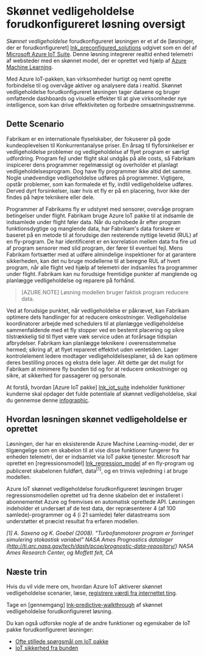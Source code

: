 <properties
 pageTitle="Skønnet vedligeholdelse forudkonfigureret løsning | Microsoft Azure"
 description="En beskrivelse af løsningen Azure IoT skønnet vedligeholdelse forudkonfigureret."
 services=""
 suite="iot-suite"
 documentationCenter=""
 authors="stevehob"
 manager="timlt"
 editor=""/>

<tags
 ms.service="iot-suite"
 ms.devlang="na"
 ms.topic="get-started-article"
 ms.tgt_pltfrm="na"
 ms.workload="na"
 ms.date="08/17/2016"
 ms.author="araguila"/>

# <a name="predictive-maintenance-preconfigured-solution-overview"></a>Skønnet vedligeholdelse forudkonfigureret løsning oversigt

*Skønnet vedligeholdelse* forudkonfigureret løsningen er et af de [løsninger, der er forudkonfigureret] [ lnk_preconfigured_solutions] udgivet som en del af [Microsoft Azure IoT Suite][lnk_iot_suite]. Denne løsning integrerer realtid enhed telemetri af websteder med en skønnet model, der er oprettet ved hjælp af [Azure Machine Learning][lnk_machine_learning].


Med Azure IoT-pakken, kan virksomheder hurtigt og nemt oprette forbindelse til og overvåge aktiver og analysere data i realtid. Skønnet vedligeholdelse forudkonfigureret løsningen tager dataene og bruger omfattende dashboards og visuelle effekter til at give virksomheder nye intelligence, som kan drive effektiviteten og forbedre omsætningsstrømme.

## <a name="the-scenario"></a>Dette Scenario

Fabrikam er en internationale flyselskaber, der fokuserer på gode kundeoplevelsen til Konkurrentanalyse priser. En årsag til flyforsinkelser er vedligeholdelse problemer og vedligeholdelse af flyet program er særligt udfordring. Program fejl under flight skal undgås på alle costs, så Fabrikam inspicerer dens programmer regelmæssigt og overholder et planlagt vedligeholdelsesprogram. Dog have fly programmer ikke altid det samme. Nogle unødvendige vedligeholdelse udføres på programmer. Vigtigere, opstår problemer, som kan formalede et fly, indtil vedligeholdelse udføres. Derved dyrt forsinkelser, især hvis et fly er på en placering, hvor ikke der findes på højre teknikere eller dele.

Programmer af Fabrikams fly er udstyret med sensorer, overvåge program betingelser under flight. Fabrikam bruge Azure IoT pakke til at indsamle de indsamlede under flight føler data. Når du ophobede år efter program funktionsdygtige og manglende data, har Fabrikam's data forskere er baseret på en metode til at forudsige den resterende nyttige levetid (RUL) af en fly-program. De har identificeret er en korrelation mellem data fra fire ud af program sensorer med slid program, der fører til eventuel fejl. Mens Fabrikam fortsætter med at udføre almindelige inspektioner for at garantere sikkerheden, kan det nu bruge modellerne til at beregne RUL af hvert program, når alle flight ved hjælp af telemetri der indsamles fra programmer under flight. Fabrikam kan nu forudsige fremtidige punkter af manglende og planlægge vedligeholdelse og reparere på forhånd.

> [AZURE.NOTE] Løsning modellen bruger faktisk program reducere data.

Ved at forudsige punktet, når vedligeholdelse er påkrævet, kan Fabrikam optimere dets handlinger for at reducere omkostninger. Vedligeholdelse koordinatorer arbejde med schedulers til at planlægge vedligeholdelse sammenfaldende med et fly stopper ved en bestemt placering og sikre tilstrækkelig tid til flyet være væk service uden at forårsage tidsplan afbrydelser. Fabrikam kan planlægge teknikere i overensstemmelse hermed; sikring af, at flyet repareret effektivt uden ventetiden. Lager kontrolelement ledere modtager vedligeholdelsesplaner, så de kan optimere deres bestilling proces og ekstra dele lager. Alt dette gør det muligt for Fabrikam at minimere fly bunden tid og for at reducere omkostninger og sikre, at sikkerhed for passagerer og personale.

At forstå, hvordan [Azure IoT pakke] [ lnk_iot_suite] indeholder funktioner kunderne skal opdager det fulde potentiale af skønnet vedligeholdelse, skal du gennemse denne [infographic][lnk_infographic].

## <a name="how-the-predictive-maintenance-solution-is-built"></a>Hvordan løsningen skønnet vedligeholdelse er oprettet

Løsningen, der har en eksisterende Azure Machine Learning-model, der er tilgængelige som en skabelon til at vise disse funktioner fungerer fra enheden telemetri, der er indsamlet via IoT pakke tjenester. Microsoft har oprettet en [regressionsmodel] [ lnk_regression_model] af en fly-program og publiceret skabelonen fuldført, data<sup>\[1\]</sup>, og en trinvis vejledning i at bruge modellen.

Azure IoT skønnet vedligeholdelse forudkonfigureret løsningen bruger regressionsmodellen oprettet ud fra denne skabelon det er installeret i abonnementet Azure og fremvises en automatisk oprettede API. Løsningen indeholder et undersæt af de test data, der repræsenterer 4 (af 100 samlede)-programmer og 4 (i 21 samlede) føler datastreams som understøtter et præcist resultat fra erfaren modellen.

*\[1\] A. Saxena og K. Goebel (2008). "Turbofanmotorer program er forringet simulering stokastisk variabel" NASA Ames Prognostics datalager (http://ti.arc.nasa.gov/tech/dash/pcoe/prognostic-data-repository/) NASA Ames Research Center, og Moffett felt, CA*

## <a name="next-steps"></a>Næste trin

Hvis du vil vide mere om, hvordan Azure IoT aktiverer skønnet vedligeholdelse scenarier, læse, [registrere værdi fra internettet ting][lnk_capture_value].

Tage en [gennemgang] [ lnk-predictive-walkthrough] af skønnet vedligeholdelse forudkonfigureret løsning.

[lnk-predictive-walkthrough]: iot-suite-predictive-walkthrough.md
[lnk_preconfigured_solutions]: iot-suite-what-are-preconfigured-solutions.md
[lnk_iot_suite]: iot-suite-overview.md
[lnk_machine_learning]: https://azure.microsoft.com/services/machine-learning/
[lnk_infographic]: https://www.microsoft.com/server-cloud/predictivemaintenance/Index.html
[lnk_regression_model]: http://gallery.cortanaanalytics.com/Collection/Predictive-Maintenance-Template-3
[lnk_capture_value]: http://download.microsoft.com/download/0/7/D/07D394CE-185D-4B96-AC3C-9B61179F7080/Capture_value_from_the_Internet%20of%20Things_with_Predictive_Maintenance.PDF

Du kan også udforske nogle af de andre funktioner og egenskaber de IoT pakke forudkonfigureret løsninger:

- [Ofte stillede spørgsmål om IoT pakke][lnk-faq]
- [IoT sikkerhed fra bunden][lnk-security-groundup]

[lnk-faq]: iot-suite-faq.md
[lnk-security-groundup]: securing-iot-ground-up.md
